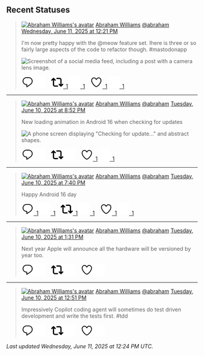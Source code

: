 ## Recent Statuses

> <a href="https://indieweb.social/@abraham"><img alt="Abraham Williams's avatar" src="https://cdn.masto.host/indiewebsocial/accounts/avatars/109/292/540/382/343/163/original/d00f2e03ce9c85b1.jpg" height="24" width="24" ></a> [Abraham Williams](https://indieweb.social/@abraham) [@abraham](https://indieweb.social/@abraham) [Wednesday, June 11, 2025 at 12:21 PM](https://indieweb.social/@abraham/114664702361192360)
>
> I&#39;m now pretty happy with the @meow feature set. Ihere is three or so fairly large aspects of the code to refactor though. #mastodonapp
>
> ![Screenshot of a social media feed, including a post with a camera lens image.](https://cdn.masto.host/indiewebsocial/media_attachments/files/114/664/702/205/125/506/original/e2699d668ec6f801.jpeg)
>
> [![Reply](./images/reply_light.svg#gh-light-mode-only "Reply")](https://indieweb.social/@abraham/114664702361192360#gh-light-mode-only)[![Reply](./images/reply.svg#gh-dark-mode-only "Reply")](https://indieweb.social/@abraham/114664702361192360#gh-dark-mode-only)&emsp;[![Boost](./images/retweet_light.svg#gh-light-mode-only "Boost")&ensp;1](https://indieweb.social/@abraham/114664702361192360#gh-light-mode-only)[![Boost](./images/retweet.svg#gh-dark-mode-only "Boost")&ensp;1](https://indieweb.social/@abraham/114664702361192360#gh-dark-mode-only)&emsp;[![Favorite](./images/like_light.svg#gh-light-mode-only "Favorite")&ensp;1](https://indieweb.social/@abraham/114664702361192360#gh-light-mode-only)[![Favorite](./images/like.svg#gh-dark-mode-only "Favorite")&ensp;1](https://indieweb.social/@abraham/114664702361192360#gh-dark-mode-only)


---

> <a href="https://indieweb.social/@abraham"><img alt="Abraham Williams's avatar" src="https://cdn.masto.host/indiewebsocial/accounts/avatars/109/292/540/382/343/163/original/d00f2e03ce9c85b1.jpg" height="24" width="24" ></a> [Abraham Williams](https://indieweb.social/@abraham) [@abraham](https://indieweb.social/@abraham) [Tuesday, June 10, 2025 at 8:52 PM](https://indieweb.social/@abraham/114661049184593783)
>
> New loading animation in Android 16 when checking for updates
>
> ![A phone screen displaying "Checking for update..." and abstract shapes.](https://cdn.masto.host/indiewebsocial/media_attachments/files/114/661/049/083/404/577/original/4bb1bc279b7717e4.png)
>
> [![Reply](./images/reply_light.svg#gh-light-mode-only "Reply")](https://indieweb.social/@abraham/114661049184593783#gh-light-mode-only)[![Reply](./images/reply.svg#gh-dark-mode-only "Reply")](https://indieweb.social/@abraham/114661049184593783#gh-dark-mode-only)&emsp;[![Boost](./images/retweet_light.svg#gh-light-mode-only "Boost")](https://indieweb.social/@abraham/114661049184593783#gh-light-mode-only)[![Boost](./images/retweet.svg#gh-dark-mode-only "Boost")](https://indieweb.social/@abraham/114661049184593783#gh-dark-mode-only)&emsp;[![Favorite](./images/like_light.svg#gh-light-mode-only "Favorite")&ensp;1](https://indieweb.social/@abraham/114661049184593783#gh-light-mode-only)[![Favorite](./images/like.svg#gh-dark-mode-only "Favorite")&ensp;1](https://indieweb.social/@abraham/114661049184593783#gh-dark-mode-only)


---

> <a href="https://indieweb.social/@abraham"><img alt="Abraham Williams's avatar" src="https://cdn.masto.host/indiewebsocial/accounts/avatars/109/292/540/382/343/163/original/d00f2e03ce9c85b1.jpg" height="24" width="24" ></a> [Abraham Williams](https://indieweb.social/@abraham) [@abraham](https://indieweb.social/@abraham) [Tuesday, June 10, 2025 at 7:40 PM](https://indieweb.social/@abraham/114660764827917119)
>
> Happy Android 16 day
>
> [![Reply](./images/reply_light.svg#gh-light-mode-only "Reply")&ensp;1](https://indieweb.social/@abraham/114660764827917119#gh-light-mode-only)[![Reply](./images/reply.svg#gh-dark-mode-only "Reply")&ensp;1](https://indieweb.social/@abraham/114660764827917119#gh-dark-mode-only)&emsp;[![Boost](./images/retweet_light.svg#gh-light-mode-only "Boost")&ensp;1](https://indieweb.social/@abraham/114660764827917119#gh-light-mode-only)[![Boost](./images/retweet.svg#gh-dark-mode-only "Boost")&ensp;1](https://indieweb.social/@abraham/114660764827917119#gh-dark-mode-only)&emsp;[![Favorite](./images/like_light.svg#gh-light-mode-only "Favorite")&ensp;1](https://indieweb.social/@abraham/114660764827917119#gh-light-mode-only)[![Favorite](./images/like.svg#gh-dark-mode-only "Favorite")&ensp;1](https://indieweb.social/@abraham/114660764827917119#gh-dark-mode-only)


---

> <a href="https://indieweb.social/@abraham"><img alt="Abraham Williams's avatar" src="https://cdn.masto.host/indiewebsocial/accounts/avatars/109/292/540/382/343/163/original/d00f2e03ce9c85b1.jpg" height="24" width="24" ></a> [Abraham Williams](https://indieweb.social/@abraham) [@abraham](https://indieweb.social/@abraham) [Tuesday, June 10, 2025 at 1:31 PM](https://indieweb.social/@abraham/114659314789906378)
>
> Next year Apple will announce all the hardware will be versioned by year too.
>
> [![Reply](./images/reply_light.svg#gh-light-mode-only "Reply")](https://indieweb.social/@abraham/114659314789906378#gh-light-mode-only)[![Reply](./images/reply.svg#gh-dark-mode-only "Reply")](https://indieweb.social/@abraham/114659314789906378#gh-dark-mode-only)&emsp;[![Boost](./images/retweet_light.svg#gh-light-mode-only "Boost")](https://indieweb.social/@abraham/114659314789906378#gh-light-mode-only)[![Boost](./images/retweet.svg#gh-dark-mode-only "Boost")](https://indieweb.social/@abraham/114659314789906378#gh-dark-mode-only)&emsp;[![Favorite](./images/like_light.svg#gh-light-mode-only "Favorite")](https://indieweb.social/@abraham/114659314789906378#gh-light-mode-only)[![Favorite](./images/like.svg#gh-dark-mode-only "Favorite")](https://indieweb.social/@abraham/114659314789906378#gh-dark-mode-only)


---

> <a href="https://indieweb.social/@abraham"><img alt="Abraham Williams's avatar" src="https://cdn.masto.host/indiewebsocial/accounts/avatars/109/292/540/382/343/163/original/d00f2e03ce9c85b1.jpg" height="24" width="24" ></a> [Abraham Williams](https://indieweb.social/@abraham) [@abraham](https://indieweb.social/@abraham) [Tuesday, June 10, 2025 at 12:51 PM](https://indieweb.social/@abraham/114659156344877841)
>
> Impressively Copilot coding agent will sometimes do test driven development and write the tests first. #tdd
>
> [![Reply](./images/reply_light.svg#gh-light-mode-only "Reply")](https://indieweb.social/@abraham/114659156344877841#gh-light-mode-only)[![Reply](./images/reply.svg#gh-dark-mode-only "Reply")](https://indieweb.social/@abraham/114659156344877841#gh-dark-mode-only)&emsp;[![Boost](./images/retweet_light.svg#gh-light-mode-only "Boost")](https://indieweb.social/@abraham/114659156344877841#gh-light-mode-only)[![Boost](./images/retweet.svg#gh-dark-mode-only "Boost")](https://indieweb.social/@abraham/114659156344877841#gh-dark-mode-only)&emsp;[![Favorite](./images/like_light.svg#gh-light-mode-only "Favorite")](https://indieweb.social/@abraham/114659156344877841#gh-light-mode-only)[![Favorite](./images/like.svg#gh-dark-mode-only "Favorite")](https://indieweb.social/@abraham/114659156344877841#gh-dark-mode-only)


_Last updated Wednesday, June 11, 2025 at 12:24 PM UTC._
